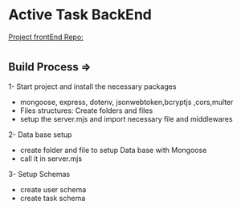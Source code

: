 # Active Task BackEnd

[Project frontEnd Repo:](https://github.com/1001hadi/activeTasks-FE)

#

## Build Process =>

1- Start project and install the necessary packages

- mongoose, express, dotenv, jsonwebtoken,bcryptjs ,cors,multer
- Files structures: Create folders and files
- setup the server.mjs and import necessary file and middlewares

2- Data base setup

- create folder and file to setup Data base with Mongoose
- call it in server.mjs

3- Setup Schemas

- create user schema
- create task schema
